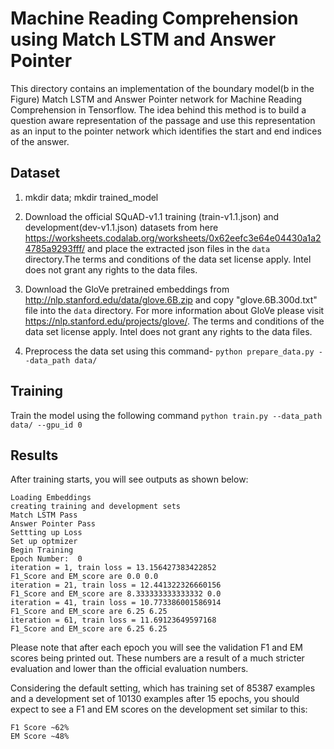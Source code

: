 
# Machine Reading Comprehension using Match LSTM and Answer Pointer

This directory contains an implementation of the boundary model(b in the Figure) Match LSTM and Answer Pointer network for Machine Reading Comprehension in Tensorflow. The idea behind this method is to build a question aware representation of the passage and use this representation as an input to the pointer network which identifies the start and end indices of the answer.

## Dataset
1. mkdir data; mkdir trained_model

2. Download the official SQuAD-v1.1 training (train-v1.1.json) and development(dev-v1.1.json) datasets  from here
https://worksheets.codalab.org/worksheets/0x62eefc3e64e04430a1a24785a9293fff/ and place the extracted json files in the `data` directory.The terms and conditions of the data set license apply. Intel does not grant any rights to the data files.

3. Download the GloVe pretrained embeddings from  http://nlp.stanford.edu/data/glove.6B.zip and copy "glove.6B.300d.txt" file into the  `data` directory.
For more information about GloVe please visit https://nlp.stanford.edu/projects/glove/. The terms and conditions of the data set license apply. Intel does not grant any rights to the data files.

4. Preprocess the data set using this command- `python prepare_data.py --data_path data/`

## Training
Train the model using the following command
 `python train.py --data_path data/ --gpu_id 0`

## Results
After training starts, you will see outputs as shown below:
```
Loading Embeddings
creating training and development sets
Match LSTM Pass
Answer Pointer Pass
Settting up Loss
Set up optmizer
Begin Training
Epoch Number:  0
iteration = 1, train loss = 13.156427383422852
F1_Score and EM_score are 0.0 0.0
iteration = 21, train loss = 12.441322326660156
F1_Score and EM_score are 8.333333333333332 0.0
iteration = 41, train loss = 10.773386001586914
F1_Score and EM_score are 6.25 6.25
iteration = 61, train loss = 11.69123649597168
F1_Score and EM_score are 6.25 6.25
```
Please note that after each epoch you will see the validation F1 and EM scores being printed out. These numbers are a result of a much stricter evaluation and lower than the official evaluation numbers.

Considering the default setting, which has training set of 85387 examples and a development set of 10130 examples
after 15 epochs, you should expect to see a F1 and EM scores on the development set similar to this:

```
F1 Score ~62%
EM Score ~48%
```

